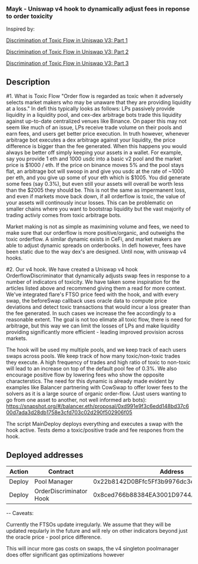 ### Mayk - Uniswap v4 hook to dynamically adjust fees in reponse to order toxicity

Inspired by: 

[Discrimination of Toxic Flow in Uniswap V3: Part 1](https://crocswap.medium.com/discrimination-of-toxic-flow-in-uniswap-v3-part-1-fb5b6e01398b) 

[Discrimination of Toxic Flow in Uniswap V3: Part 2](https://crocswap.medium.com/discrimination-of-toxic-flow-in-uniswap-v3-part-2-21d84aaa33f5) 

[Discrimination of Toxic Flow in Uniswap V3: Part 3](https://crocswap.medium.com/discrimination-of-toxic-flow-in-uniswap-v3-part-3-4afb386311c0)


## Description
#1. What is Toxic Flow
"Order flow is regarded as toxic when it adversely selects market makers who may be unaware that they are providing liquidity at a loss."
In defi this typically looks as follows: LPs passively provide liquidity in a liquidity pool, and cex-dex arbitrage bots trade this liquidity against up-to-date centralized venues like Binance. On paper this may not seem like much of an issue, LPs receive trade volume on their pools and earn fees, and users get better price execution. In truth however, whenever arbitrage bot executes a dex arbitrage against your liquidity, the price difference is bigger than the fee generated. When this happens you would always be better off simply keeping your assets in a wallet.
For example, say you provide 1 eth and 1000 usdc into a basic v2 pool and the market price is $1000 / eth. If the price on binance moves 5% and the pool stays flat, an arbitrage bot will swoop in and give you usdc at the rate of ~1000 per eth, and you give up some of your eth which is $1005. You did generate some fees (say 0.3%), but even still your assets will overall be worth less than the $2005 they should be. This is not the same as impermanent loss, and even if markets move back down, if all orderflow is toxic, the value of your assets will continously incur losses. This can be problematic on smaller chains where you want to bootstrap liquidity but the vast majority of trading activiy comes from toxic arbitrage bots.

Market making is not as simple as maximining volume and fees, we need to make sure that our orderflow is more positive/organic, and outweighs the toxic orderflow.
A similar dynamic exists in CeFi, and market makers are able to adjust dynamic spreads on orderbooks. In defi however, fees have been static due to the way dex's are designed. Until now, with uniswap v4 hooks.

#2. Our v4 hook.
We have created a Uniswap v4 hook OrderflowDiscriminator that dynamically adjusts swap fees in response to a number of indicators of toxicity. We have taken some inspiration for the articles listed above and recommend giving them a read for more context. We've integrated flare's FTSO price feed with the hook, and with every swap, the beforeSwap callback uses oracle data to compute price deviations and detect toxic transactions that would incur a loss greater than the fee generated. In such cases we increase the fee accordingly to a reasonable extent. The goal is not too elimate all toxic flow, there is need for arbitrage, but this way we can limit the losses of LPs and make liquidity providing significantly more efficient - leading improved provision across markets.

The hook will be used my multiple pools, and we keep track of each users swaps across pools. We keep track of how many toxic/non-toxic trades they execute. A high frequency of trades and high ratio of toxic to non-toxic will lead to an increase on top of the default pool fee of 0.3%. We also encourage positive flow by lowering fees who show the opposite characterstics. The need for this dynamic is already made evident by examples like Balancer partnering with CowSwap to offer lower fees to the solvers as it is a large source of organic order-flow. (Just users wanting to go from one asset to another, not well informed arb bots):
https://snapshot.org/#/balancer.eth/proposal/0xd991e9f3c6edd148bd37c600d7ada3d28db1758e3cfd703c02d290f502906f05


The script MainDeploy deploys everything and executes a swap with the hook active.
Tests demo a toxic/positive trade and fee respones from the hook.


## Deployed addresses
| Action      | Contract                                  | Address                                   | Transaction Hash                                                           |
|-------------|-------------------------------------------|-------------------------------------------|---------------------------------------------------------------------------|
| Deploy      | Pool Manager                              | 0x22b8142D0BFfc5Ff3b9976dc3eb44e44866F00e4 | 0xfeb26ea0ca2f0ba72466eb829b92e356eb5b11486f01b024fa63840c1daa7a54 |
| Deploy      | OrderDiscriminator Hook                   | 0x8ced766b88384EA3001D9744A0bcEFFb10B8159e | 0x8e0ef2b58a658f60807b504965e487bdc70d428fbcdb92c03e1446661b378cdb |



-- Caveats: 

Currently the FTSOs update irregularly. We assume that they will be updated reqularly in the future and will rely on other indicators beyond just the oracle price - pool price difference.

This will incur more gas costs on swaps, the v4 singleton poolmanager does offer significant gas optimizations however

